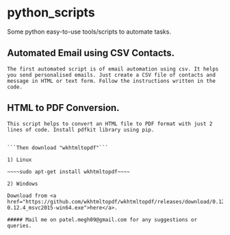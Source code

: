 # python_scripts
Some python easy-to-use tools/scripts to automate tasks. 

Automated Email using CSV Contacts.
-----

```The first automated script is of email automation using csv. It helps you send personalised emails. Just create a CSV file of contacts and message in HTML or text form. Follow the instructions written in the code. ```


HTML to PDF Conversion.
-----

```This script helps to convert an HTML file to PDF format with just 2 lines of code. Install pdfkit library using pip.```

~~~~pip install pdfkit~~~~

```Then download "wkhtmltopdf"```

1) Linux

~~~~sudo apt-get install wkhtmltopdf~~~~

2) Windows

Download from <a href="https://github.com/wkhtmltopdf/wkhtmltopdf/releases/download/0.12.4/wkhtmltox-0.12.4_msvc2015-win64.exe">here</a>.

##### Mail me on patel.megh09@gmail.com for any suggestions or queries. 



